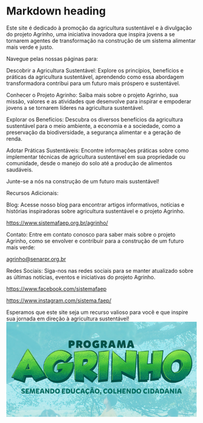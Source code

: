 # Markdown heading
Este site é dedicado à promoção da agricultura sustentável e à divulgação do projeto Agrinho, uma iniciativa inovadora que inspira jovens a se tornarem agentes de transformação na construção de um sistema alimentar mais verde e justo.

Navegue pelas nossas páginas para:

Descobrir a Agricultura Sustentável: Explore os princípios, benefícios e práticas da agricultura sustentável, aprendendo como essa abordagem transformadora contribui para um futuro mais próspero e sustentável.

Conhecer o Projeto Agrinho: Saiba mais sobre o projeto Agrinho, sua missão, valores e as atividades que desenvolve para inspirar e empoderar jovens a se tornarem líderes na agricultura sustentável.

Explorar os Benefícios: Descubra os diversos benefícios da agricultura sustentável para o meio ambiente, a economia e a sociedade, como a preservação da biodiversidade, a segurança alimentar e a geração de renda.

Adotar Práticas Sustentáveis: Encontre informações práticas sobre como implementar técnicas de agricultura sustentável em sua propriedade ou comunidade, desde o manejo do solo até a produção de alimentos saudáveis.

Junte-se a nós na construção de um futuro mais sustentável!

Recursos Adicionais:

Blog: Acesse nosso blog para encontrar artigos informativos, notícias e histórias inspiradoras sobre agricultura sustentável e o projeto Agrinho.

<https://www.sistemafaep.org.br/agrinho/>

Contato: Entre em contato conosco para saber mais sobre o projeto Agrinho, como se envolver e contribuir para a construção de um futuro mais verde:

<agrinho@senarpr.org.br>

Redes Sociais: Siga-nos nas redes sociais para se manter atualizado sobre as últimas notícias, eventos e iniciativas do projeto Agrinho.

<https://www.facebook.com/sistemafaep>

<https://www.instagram.com/sistema.faep/>

Esperamos que este site seja um recurso valioso para você e que inspire sua jornada em direção à agricultura sustentável!
<img src="assets/images/1_20240720_104849_0000.png" alt="Agrinho">
